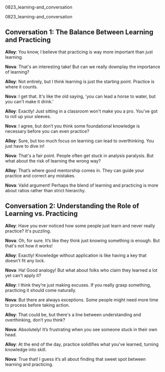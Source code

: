 
0823_learning-and_conversation


0823_learning-and_conversation


## Conversation 1: The Balance Between Learning and Practicing

**Alloy**: You know, I believe that practicing is way more important than just learning.

**Nova**: That's an interesting take! But can we really downplay the importance of learning?

**Alloy**: Not entirely, but I think learning is just the starting point. Practice is where it counts.

**Nova**: I get that. It's like the old saying, 'you can lead a horse to water, but you can't make it drink.'

**Alloy**: Exactly! Just sitting in a classroom won't make you a pro. You’ve got to roll up your sleeves.

**Nova**: I agree, but don’t you think some foundational knowledge is necessary before you can even practice?

**Alloy**: Sure, but too much focus on learning can lead to overthinking. You just have to dive in!

**Nova**: That's a fair point. People often get stuck in analysis paralysis. But what about the risk of learning the wrong way?

**Alloy**: That’s where good mentorship comes in. They can guide your practice and correct any mistakes.

**Nova**: Valid argument! Perhaps the blend of learning and practicing is more about ratios rather than strict hierarchy.

## Conversation 2: Understanding the Role of Learning vs. Practicing

**Alloy**: Have you ever noticed how some people just learn and never really practice? It's puzzling.

**Nova**: Oh, for sure. It’s like they think just knowing something is enough. But that's not how it works!

**Alloy**: Exactly! Knowledge without application is like having a key that doesn't fit any lock.

**Nova**: Ha! Good analogy! But what about folks who claim they learned a lot yet can't apply it?

**Alloy**: I think they’re just making excuses. If you really grasp something, practicing it should come naturally.

**Nova**: But there are always exceptions. Some people might need more time to process before taking action.

**Alloy**: That could be, but there's a line between understanding and overthinking, don’t you think?

**Nova**: Absolutely! It’s frustrating when you see someone stuck in their own head.

**Alloy**: At the end of the day, practice solidifies what you've learned, turning knowledge into skill.

**Nova**: True that! I guess it’s all about finding that sweet spot between learning and practicing.
